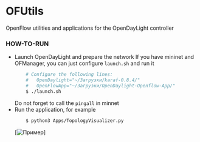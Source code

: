 # OFUtils

OpenFlow utilities and applications for the OpenDayLight controller

### HOW-TO-RUN
 - Launch OpenDayLight and prepare the network 
    If you have mininet and OFManager, you can just configure ``launch.sh`` and run it
    ```sh
        # Configure the following lines:
        #   OpenDaylight="~/Загрузки/karaf-0.8.4/"
        #   OpenFlowApp="~/Загрузки/OpenDaylight-Openflow-App/"
        $ ./launch.sh
    ```
   Do not forget to call the ``pingall`` in minnet
 - Run the application, for example
    ```bash
        $ python3 Apps/TopologyVisualizer.py
    ```
    [![Пример](../ex.png)]
